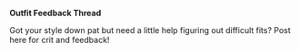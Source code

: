 **Outfit Feedback Thread**

Got your style down pat but need a little help figuring out difficult fits? Post here for crit and feedback!
